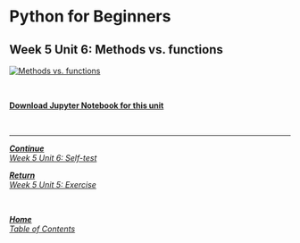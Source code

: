 # Python for Beginners

## Week 5 Unit 6: Methods vs. functions

[![Methods vs. functions](https://img.youtube.com/vi/jjXcrC1r90Y/hqdefault.jpg)](https://youtu.be/jjXcrC1r90Y)

<br>

[**Download Jupyter Notebook for this unit**](https://opensap-public.s3.openhpicloud.de/courses/2qRB6Gz3FcfD2OBbnSCf8m/rtfiles/3UBPbl5mzH64oLvuOKRNQ9/openSAP_python1_Week_5_Unit_6_methodsfunct_notebook.ipynb)

<br>

---

[***Continue*** <br> *Week 5 Unit 6: Self-test*](week5_unit6_selftest.md)

[***Return*** <br> *Week 5 Unit 5: Exercise*](week5_unit5_exercise.md)

<br>

[***Home*** <br>*Table of Contents*](home.md)